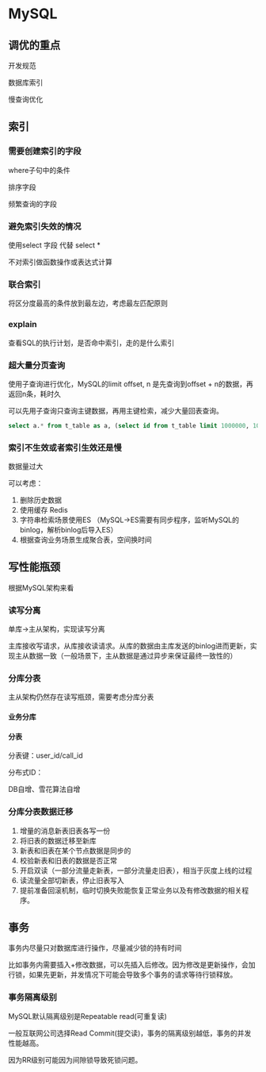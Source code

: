 # MySQL

## 调优的重点

开发规范

数据库索引

慢查询优化

## 索引

### 需要创建索引的字段

where子句中的条件

排序字段

频繁查询的字段

### 避免索引失效的情况

使用select 字段 代替 select *

不对索引做函数操作或表达式计算

### 联合索引

将区分度最高的条件放到最左边，考虑最左匹配原则

### explain

查看SQL的执行计划，是否命中索引，走的是什么索引

### 超大量分页查询

使用子查询进行优化，MySQL的limit offset, n 是先查询到offset + n的数据，再返回n条，耗时久

可以先用子查询只查询主键数据，再用主键检索，减少大量回表查询。

```sql
select a.* from t_table as a, (select id from t_table limit 1000000, 10) b where a.id = b.id
```

### 索引不生效或者索引生效还是慢

数据量过大

可以考虑：

1. 删除历史数据
2. 使用缓存 Redis
3. 字符串检索场景使用ES （MySQL->ES需要有同步程序，监听MySQL的binlog，解析binlog后导入ES）
4. 根据查询业务场景生成聚合表，空间换时间

## 写性能瓶颈

根据MySQL架构来看

### 读写分离

单库->主从架构，实现读写分离

主库接收写请求，从库接收读请求。从库的数据由主库发送的binlog进而更新，实现主从数据一致（一般场景下，主从数据是通过异步来保证最终一致性的）

### 分库分表

主从架构仍然存在读写瓶颈，需要考虑分库分表

#### 业务分库

#### 分表

分表键：user_id/call_id

分布式ID：

DB自增、雪花算法自增

### 分库分表数据迁移

1. 增量的消息新表旧表各写一份
2. 将旧表的数据迁移至新库
3. 新表和旧表在某个节点数据是同步的
4. 校验新表和旧表的数据是否正常
5. 开启双读（一部分流量走新表，一部分流量走旧表），相当于灰度上线的过程
6. 读流量全部切新表，停止旧表写入
7. 提前准备回滚机制，临时切换失败能恢复正常业务以及有修改数据的相关程序。

## 事务

事务内尽量只对数据库进行操作，尽量减少锁的持有时间

比如事务内需要插入+修改数据，可以先插入后修改。因为修改是更新操作，会加行锁，如果先更新，并发情况下可能会导致多个事务的请求等待行锁释放。

### 事务隔离级别

MySQL默认隔离级别是Repeatable read(可重复读)

一般互联网公司选择Read Commit(提交读)，事务的隔离级别越低，事务的并发性能越高。

因为RR级别可能因为间隙锁导致死锁问题。



